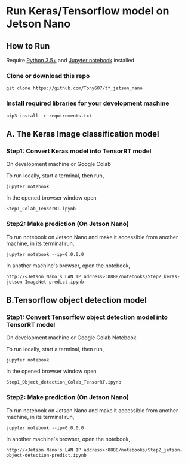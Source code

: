 # Run Keras/Tensorflow model on Jetson Nano


## How to Run
Require [Python 3.5+](https://www.python.org/ftp/python/3.6.7/python-3.6.7.exe) and [Jupyter notebook](https://jupyter.readthedocs.io/en/latest/install.html) installed
### Clone or download this repo
```
git clone https://github.com/Tony607/tf_jetson_nano
```

### Install required libraries for your development machine
`pip3 install -r requirements.txt`
## A. The Keras Image classification model
### Step1: Convert Keras model into TensorRT model
On development machine or Google Colab


To run locally, start a terminal, then run,
```
jupyter notebook
```

In the opened browser window open
```
Step1_Colab_TensorRT.ipynb
```

### Step2: Make prediction (On Jetson Nano)
To run notebook on Jetson Nano and make it accessible from another machine, in its terminal run,
```
jupyter notebook --ip=0.0.0.0
```
In another machine's browser, open the notebook,
```
http://<Jetson Nano's LAN IP address>:8888/notebooks/Step2_keras-jetson-ImageNet-predict.ipynb
```
## B.Tensorflow object detection model


### Step1: Convert Tensorflow object detection model into TensorRT model 
On development machine or Google Colab Notebook

To run locally, start a terminal, then run,
```
jupyter notebook
```

In the opened browser window open
```
Step1_Object_detection_Colab_TensorRT.ipynb
```

### Step2: Make prediction (On Jetson Nano)
To run notebook on Jetson Nano and make it accessible from another machine, in its terminal run,
```
jupyter notebook --ip=0.0.0.0
```
In another machine's browser, open the notebook,
```
http://<Jetson Nano's LAN IP address>:8888/notebooks/Step2_jetson-object-detection-predict.ipynb
```
